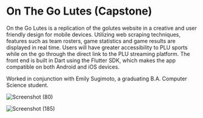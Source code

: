 # On The Go Lutes (Capstone)

On the Go Lutes is a replication of the golutes website in a creative and user friendly design for mobile devices. Utilizing web scraping techniques, features such as team rosters, game statistics and game results are displayed in real time. Users will have greater accessibility to PLU sports while on the go through the direct link to the PLU streaming platform. The front end is built in Dart using the Flutter SDK, which makes the app compatible on both Android and iOS devices.

Worked in conjunction with Emily Sugimoto, a graduating B.A. Computer Science student.


![Screenshot (80)](https://user-images.githubusercontent.com/58790294/123345560-32e29a00-d50b-11eb-9f8f-f1d20c20db1b.png)

![Screenshot (185)](https://user-images.githubusercontent.com/58790294/123345591-45f56a00-d50b-11eb-89fb-51f5876d8313.png)

